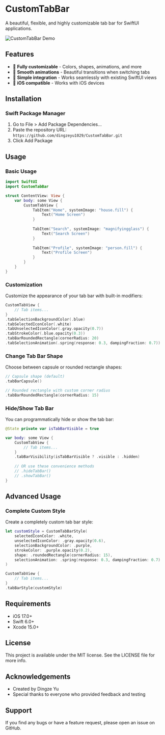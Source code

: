 # CustomTabBar

A beautiful, flexible, and highly customizable tab bar for SwiftUI applications.

![CustomTabBar Demo](screenshot.png)

## Features

- 🎨 **Fully customizable** - Colors, shapes, animations, and more
- 🔄 **Smooth animations** - Beautiful transitions when switching tabs
- 🧩 **Simple integration** - Works seamlessly with existing SwiftUI views
- 📱 **iOS compatible** - Works with iOS devices

## Installation

### Swift Package Manager

1. Go to File > Add Package Dependencies...
2. Paste the repository URL: `https://github.com/dingzeyu1029/CustomTabBar.git`
3. Click Add Package

## Usage

### Basic Usage

```swift
import SwiftUI
import CustomTabBar

struct ContentView: View {
    var body: some View {
        CustomTabView {
            TabItem("Home", systemImage: "house.fill") {
                Text("Home Screen")
            }
            
            TabItem("Search", systemImage: "magnifyingglass") {
                Text("Search Screen")
            }
            
            TabItem("Profile", systemImage: "person.fill") {
                Text("Profile Screen")
            }
        }
    }
}
```

### Customization

Customize the appearance of your tab bar with built-in modifiers:

```swift
CustomTabView {
    // Tab items...
}
.tabSelectionBackgroundColor(.blue)
.tabSelectedIconColor(.white)
.tabUnselectedIconColor(.gray.opacity(0.7))
.tabStrokeColor(.blue.opacity(0.3))
.tabBarRoundedRectangle(cornerRadius: 20)
.tabSelectionAnimation(.spring(response: 0.3, dampingFraction: 0.7))
```

### Change Tab Bar Shape

Choose between capsule or rounded rectangle shapes:

```swift
// Capsule shape (default)
.tabBarCapsule()

// Rounded rectangle with custom corner radius
.tabBarRoundedRectangle(cornerRadius: 15)
```

### Hide/Show Tab Bar

You can programmatically hide or show the tab bar:

```swift
@State private var isTabBarVisible = true

var body: some View {
    CustomTabView {
        // Tab items...
    }
    .tabBarVisibility(isTabBarVisible ? .visible : .hidden)
    
    // OR use these convenience methods
    // .hideTabBar()
    // .showTabBar()
}
```

## Advanced Usage

### Complete Custom Style

Create a completely custom tab bar style:

```swift
let customStyle = CustomTabBarStyle(
    selectedIconColor: .white,
    unselectedIconColor: .gray.opacity(0.6),
    selectionBackgroundColor: .purple,
    strokeColor: .purple.opacity(0.2),
    shape: .roundedRectangle(cornerRadius: 15),
    selectionAnimation: .spring(response: 0.3, dampingFraction: 0.7)
)

CustomTabView {
    // Tab items...
}
.tabBarStyle(customStyle)
```

## Requirements

- iOS 17.0+
- Swift 6.0+
- Xcode 15.0+

## License

This project is available under the MIT license. See the LICENSE file for more info.

## Acknowledgements

- Created by Dingze Yu
- Special thanks to everyone who provided feedback and testing

## Support

If you find any bugs or have a feature request, please open an issue on GitHub.

